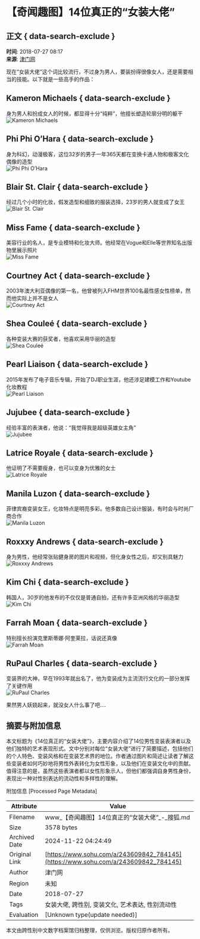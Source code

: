 # 【奇闻趣图】14位真正的“女装大佬”

## 正文 { data-search-exclude }


**时间**: 2018-07-27 08:17  
**来源**: [津门网](https://www.sohu.com/?spm=smpc.content-abroad.content.1.1732249425530rOKpnlV)

现在“女装大佬”这个词比较流行，不过身为男人，要装扮得很像女人，还是需要相当的技能。以下就是一些高手的作品：

## Kameron Michaels { data-search-exclude }
身为男人和扮成女人的时候，都显得十分“纯粹”，他擅长塑造轮廓分明的躯干  
![Kameron Michaels](http://5b0988e595225.cdn.sohucs.com/images/20180727/b5df649d49b949f6a1335502a66d5c44.jpeg)

## Phi Phi O’Hara { data-search-exclude }
身为科幻，动漫极客，这位32岁的男子一年365天都在变换卡通人物和极客文化偶像的造型  
![Phi Phi O’Hara](http://5b0988e595225.cdn.sohucs.com/images/20180727/a2707cffd17c433081d350fb57a8cf81.jpeg)

## Blair St. Clair { data-search-exclude }
经过几个小时的化妆，假发造型和细致的服装选择，23岁的男人就变成了女王  
![Blair St. Clair](http://5b0988e595225.cdn.sohucs.com/images/20180727/8a04a27b4076405c917b5c3be1f5d631.jpeg)

## Miss Fame { data-search-exclude }
美容行业的名人，是专业模特和化妆大师。他经常在Vogue和Elle等世界知名出版物里展示照片  
![Miss Fame](http://5b0988e595225.cdn.sohucs.com/images/20180727/e8aaba3836a74aefa63a0f36d26c840a.jpeg)

## Courtney Act { data-search-exclude }
2003年澳大利亚偶像的第一名，他曾被列入FHM世界100名最性感女性榜单，然而他实际上并不是女人  
![Courtney Act](http://5b0988e595225.cdn.sohucs.com/images/20180727/06fe8a16919b4b79a0ce806030159c5e.jpeg)

## Shea Couleé { data-search-exclude }
各种变装大赛的获奖者，他喜欢采用华丽的造型  
![Shea Couleé](http://5b0988e595225.cdn.sohucs.com/images/20180727/7d3e53a6709b4f4bac02c0269318d57c.jpeg)

## Pearl Liaison { data-search-exclude }
2015年发布了电子音乐专辑，开始了DJ职业生涯，他还涉足建模工作和Youtube化妆教程  
![Pearl Liaison](http://5b0988e595225.cdn.sohucs.com/images/20180727/c2079d55db9c4e5e836bdaf9900ae14e.jpeg)

## Jujubee { data-search-exclude }
经验丰富的表演者，他说：“我觉得我是超级英雄女主角”  
![Jujubee](http://5b0988e595225.cdn.sohucs.com/images/20180727/229d345297974914ae0b9fb633d3f54d.jpeg)

## Latrice Royale { data-search-exclude }
他证明了不需要瘦身，也可以变身为优雅的女士  
![Latrice Royale](http://5b0988e595225.cdn.sohucs.com/images/20180727/bdadacc50d4b4139a74a6070dbae6f11.jpeg)

## Manila Luzon { data-search-exclude }
菲律宾裔变装女王，化妆特点是明亮多彩。他多数自己设计服装，有时会与时尚厂商合作  
![Manila Luzon](http://5b0988e595225.cdn.sohucs.com/images/20180727/9f68a7b25a794b94a616d87ebd20b3a0.jpeg)

## Roxxxy Andrews { data-search-exclude }
身为男性，他经常张贴健身房的图片和视频，但化身女性之后，却又别具魅力  
![Roxxxy Andrews](http://5b0988e595225.cdn.sohucs.com/images/20180727/1b64b8f72d444ad1b03c8555e005cf77.jpeg)

## Kim Chi { data-search-exclude }
韩国人，30岁的他发布的不仅仅是普通自拍，还有许多亚洲风格的华丽造型  
![Kim Chi](http://5b0988e595225.cdn.sohucs.com/images/20180727/8a03d034a1444b1f89b4a551ddb70aa2.jpeg)

## Farrah Moan { data-search-exclude }
特别擅长扮演克里斯蒂娜·阿奎莱拉，话说还真像  
![Farrah Moan](http://5b0988e595225.cdn.sohucs.com/images/20180727/d088da4b2c4e4e17ad22c88d7f16b270.jpeg)

## RuPaul Charles { data-search-exclude }
变装界的大神，早在1993年就出名了，他为变装成为主流流行文化的一部分发挥了关键作用  
![RuPaul Charles](http://5b0988e595225.cdn.sohucs.com/images/20180727/98a6f4e5f2cf47bda8622e0728150c1a.jpeg)

果然男人妖娆起来，就没女人什么事了吧....

## 摘要与附加信息

<!-- tcd_abstract -->
本文标题为《14位真正的“女装大佬”》，主要内容介绍了14位男性变装表演者以及他们独特的艺术表现形式。文中分别对每位“女装大佬”进行了简要描述，包括他们的个人特色、变装风格和在变装艺术界的地位。作者通过图片和简述让读者了解这些变装者如何巧妙地将男性外表转化为女性形象，以及他们在变装文化中的贡献。值得注意的是，虽然这些表演者都以女性形象示人，但他们都强调自身男性身份，表现出一种对性别表达的流动性和多样性的理解。
<!-- tcd_abstract_end -->

附加信息 [Processed Page Metadata]

| Attribute       | Value                                  |
|-----------------|----------------------------------------|
| Filename        | www_【奇闻趣图】14位真正的“女装大佬”_-_搜狐.md                             |
| Size            | 3578 bytes                           |
| Archived Date   | 2024-11-22 04:24:49                             |
| Original Link   | [https://www.sohu.com/a/243609842_784145](https://www.sohu.com/a/243609842_784145)                       |
| Author          | 津门网                               |
| Region          | 未知                               |
| Date            | 2018-07-27                                 |
| Tags            | 女装大佬, 跨性别, 变装文化, 艺术表达, 性别流动性                                 |
| Evaluation            | [Unknown type(update needed)]                                 |
<!-- tcd_table_end -->

本文由跨性别中文数字档案馆归档整理，仅供浏览。版权归原作者所有。
